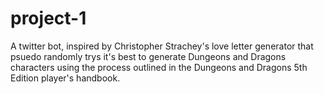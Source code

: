 # project-1
A twitter bot, inspired by Christopher Strachey's love letter generator that psuedo randomly trys it's best to generate Dungeons and Dragons characters using the process outlined in the Dungeons and Dragons 5th Edition player's handbook.
